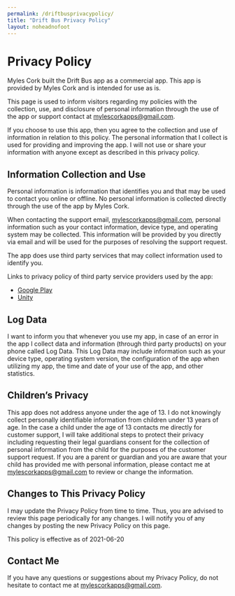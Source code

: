 ```yaml
---
permalink: /driftbusprivacypolicy/
title: "Drift Bus Privacy Policy"
layout: noheadnofoot
---
```



# Privacy Policy

Myles Cork built the Drift Bus app as a commercial app. This app is provided by Myles Cork and is intended for use as is.

This page is used to inform visitors regarding my policies with the collection, use, and disclosure of personal information through the use of the app or support contact at mylescorkapps@gmail.com.

If you choose to use this app, then you agree to the collection and use of information in relation to this policy. The personal information that I collect is used for providing and improving the app. I will not use or share your information with anyone except as described in this privacy policy.

## Information Collection and Use

Personal information is information that identifies you and that may be used to contact you online or offline. No personal information is collected directly through the use of the app by Myles Cork.

When contacting the support email, mylescorkapps@gmail.com, personal information such as your contact information, device type, and operating system may be collected. This information will be provided by you directly via email and will be used for the purposes of resolving the support request.

The app does use third party services that may collect information used to identify you.

Links to privacy policy of third party service providers used by the app:

-   [Google Play](https://www.google.com/policies/privacy/)
-   [Unity](https://unity3d.com/legal/privacy-policy)

## Log Data

I want to inform you that whenever you use my app, in case of an error in the app I collect data and information (through third party products) on your phone called Log Data. This Log Data may include information such as your device type, operating system version, the configuration of the app when utilizing my app, the time and date of your use of the app, and other statistics.

## Children’s Privacy

This app does not address anyone under the age of 13. I do not knowingly collect personally identifiable information from children under 13 years of age. In the case a child under the age of 13 contacts me directly for customer support, I will take additional steps to protect their privacy including requesting their legal guardians consent for the collection of personal information from the child for the purposes of the customer support request. If you are a parent or guardian and you are aware that your child has provided me with personal information, please contact me at mylescorkapps@gmail.com to review or change the information.

## Changes to This Privacy Policy

I may update the Privacy Policy from time to time. Thus, you are advised to review this page periodically for any changes. I will notify you of any changes by posting the new Privacy Policy on this page.

This policy is effective as of 2021-06-20

## Contact Me

If you have any questions or suggestions about my Privacy Policy, do not hesitate to contact me at mylescorkapps@gmail.com.
